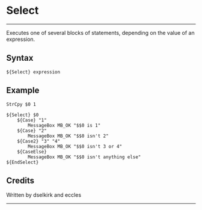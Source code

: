# Select

---

Executes one of several blocks of statements, depending on the value of an expression.

## Syntax

	${Select} expression

## Example

	StrCpy $0 1

	${Select} $0
		${Case} "1"
			MessageBox MB_OK "$$0 is 1"
		${Case} "2"
			MessageBox MB_OK "$$0 isn't 2"
		${Case2} "3" "4"
			MessageBox MB_OK "$$0 isn't 3 or 4"
		${CaseElse}
			MessageBox MB_OK "$$0 isn't anything else"
	${EndSelect}

## Credits

Written by dselkirk and eccles

---
